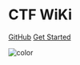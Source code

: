 # CTF WiKi

[GitHub](https://github.com/40huo/ctf-wiki/)
[Get Started](#Introduction)

<!-- 背景色 -->
![color](#f0f0f0)